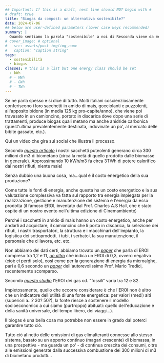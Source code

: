```yaml
---
## Important: If this is a draft, next line should NOT begin with #
# draft: true
title: "Biogas da compost: un alternativa sostenibile?"
date: 2024-07-06
## below are user-defined parameters (lower case keys recommended)
summary: |
  Quando sentiamo la parola "sostenibile" a noi di Resconda viene da mettere mano alla pistola... Qualche considerazione sulla produzione di biogas da frazione organica: fino a che punto è "sostenibile".
# cover_image: # optional
#   src: assets/post-img/img_name
#   caption: "caption string"
tags:
  - sostenibilità
  - biogas
classes: # this is a list but one energy class should be set
  - kWh
  # - MWh
  # - GWh
  # - TWh
---
```


Se ne parla spesso e si dice di tutto. Molti italiani coscienziosamente conferiscono i loro sacchetti in amido di mais, gocciolanti e puzzolenti, all'apposito bidone (in media 125 kg pro-capite/anno), che viene poi travasato in un camioncino, portato in discarica dove dopo una serie di trattamenti, produce biogas quali metano ma anche anidride carbonica (quest'ultima prevalentemente destinata, indovinate un po', al mercato delle bibite gassate, etc.).

Qui un video che gira sui social che illustra il processo.

Secondo [*questo articolo*](https://www.teknoring.com/news/energie-rinnovabili/biometano-cose-quanto-produce-italia-potenzialita-rischi/) i nostri sacchetti puteolenti generano circa 300 milioni di m3 di biometano (circa la metà di quello prodotto dalle biomasse in generale). Approssimando 10 kWh/m3 fa circa 3TWh di potere calorifico dai nostri rifiuti, niente male!

Senza dubbio una buona cosa, ma...qual è il costo energetico della sua produzione?

Come tutte le fonti di energia, anche questa ha un costo energetico e la sua valutazione complessiva va fatta sul rapporto tra energia impiegata per la realizzazione, gestione e manutenzione del sistema e l'energia da esso prodotta (il famoso EROI, inventato dal Prof. Charles A.S Hall, che è stato ospite di un nostro evento nell'ultima edizione di Cinemambiente)

Perché i sacchetti in amido di mais hanno un costo energetico, anche per andarli ad acquistare, il camioncino che li porta in discarica, la selezione dei rifiuti, i nastri trasportatori, la struttura e i macchinari dell'impianto, la logistica dei sottoprodotti, i tubi, i serbatoi, la sua manutenzione, il personale che ci lavora, etc. etc.

Non abbiamo dei dati certi, abbiamo trovato un [*paper*](https://www.researchgate.net/publication/347840296_Energy_return_on_investment_EROI_of_biomass_conversion_systems_in_China_Meta-analysis_focused_on_system_boundary_unification) che parla di EROI compreso tra 1,2 e 11, [*un altro*](https://www.semanticscholar.org/paper/Application-of-Energy-Return-on-Investment-(EROI)-Gonzaga-Bienvenido/460a6e72fbc2a046227fb4ce5a0b93d55f587b9c) che indica un EROI di 0,3, ovvero negativo (cioè ci perdi solo), così come per la generazione di energia da microalghe, pari a 0,6 secondo un [*paper*](https://www.sciencedirect.com/science/article/pii/S0306261915001221#b0030) dell'autorevolissimo Prof. Mario Tredici, recentemente scomparso.

Secondo [*questo studio*](https://www.mdpi.com/1996-1073/14/16/5112) l'EROI dei gas cd. "fossili" varia tra 12 e 82.

Impietosamente, quello che occorre considerare è che l'EROI non è altro che un indicatore dell'utilità di una fonte energetica: per valori (medi) alti (superiori a...? 30? 50?), la fonte riesce a sostenere il modello socioeconomico a cui siamo (purtroppo) abituati: quello dell'educazione e della sanità universale, del tempo libero, dei viaggi...).

Il biogas è una bella cosa ma potrebbe non essere in grado dal poterci garantire tutto ciò.

Tutto ciò al netto delle emissioni di gas climalteranti connesse allo stesso sistema, basato su un apporto continuo (magari crescente) di biomassa, in una prospettiva - ma guarda un po' - di continua crescita dei consumi, oltre alle emissioni generate dalla successiva combustione dei 300 milioni di m3 di biometano prodotti...

<!--
  created 2024-07-06 11:56:07.972314 +0200 CEST m=+0.061685376
-->